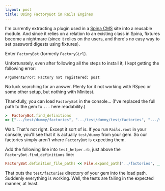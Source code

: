 ```yaml
---
layout: post
title: Using FactoryBot in Rails Engines
---
```


I'm currently extracting a plugin used in a [Spina CMS](http://spinacms.com) site into a reusable module. And since it relies on a relation to an existing class in Spina, fixtures become a nightmare (since it relies on the users, and there's no easy way to set password digests using fixtures).

Enter `FactoryBot` (formerly `FactoryGirl`).

Unfortunately, even after following all the steps to install it, I kept getting the following error:

```
ArgumentError: Factory not registered: post
```

No luck searching for an answer. Plenty for it not working with RSpec or some other setup, but nothing with Minitest.

Thankfully, you can load `FactoryBot` in the console... (I've replaced the full path to the gem to `...` here readability.)

```ruby
>  FactoryBot.find_definitions
=> [".../test/dummy/factories", ".../test/dummy/test/factories", ".../test/dummy/spec/factories"]
```

Wait. That's not right. Except it sort of is. If you run `Rails.root` in your console, you'll see that it is actually `test/dummy` from your gem. So our factories simply aren't where `FactoryBot` is expecting them.

Add the following line into `test_helper.rb`, just above the `FactoryBot.find_definitions` line:

```ruby
FactoryBot.definition_file_paths << File.expand_path('../factories', __FILE__)
```

That puts the `test/factories` directory of your gem into the load path. Suddenly everything is working. Well, the tests are failing in the expected manner, at least.

